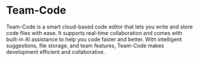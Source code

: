 # Team-Code
Team-Code is a smart cloud-based code editor that lets you write and store code files with ease. It supports real-time collaboration and comes with built-in AI assistance to help you code faster and better. With intelligent suggestions, file storage, and team features, Team-Code makes development efficient and collaborative.
